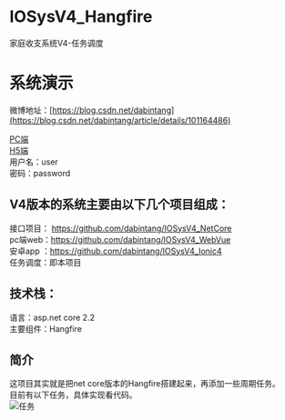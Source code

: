 # IOSysV4_Hangfire  
家庭收支系统V4-任务调度  

# 系统演示   
微博地址：[https://blog.csdn.net/dabintang](https://blog.csdn.net/dabintang/article/details/101164486)  

[PC端](http://139.9.64.181:8002/)  
[H5端](http://139.9.64.181:8001/)  
用户名：user  
密码：password  

## V4版本的系统主要由以下几个项目组成：  
接口项目： https://github.com/dabintang/IOSysV4_NetCore  
pc端web：https://github.com/dabintang/IOSysV4_WebVue  
安卓app ：https://github.com/dabintang/IOSysV4_Ionic4   
任务调度：即本项目   

## 技术栈：  
语言：asp.net core 2.2  
主要组件：Hangfire  

## 简介
这项目其实就是把net core版本的Hangfire搭建起来，再添加一些周期任务。  
目前有以下任务，具体实现看代码。  
![任务](https://img-blog.csdnimg.cn/20190922172217204.png?x-oss-process=image/watermark,type_ZmFuZ3poZW5naGVpdGk,shadow_10,text_aHR0cHM6Ly9ibG9nLmNzZG4ubmV0L2RhYmludGFuZw==,size_16,color_FFFFFF,t_70)
